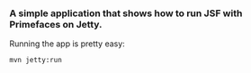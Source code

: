### A simple application that shows how to run JSF with Primefaces on Jetty.

Running the app is pretty easy:

```
mvn jetty:run
```
